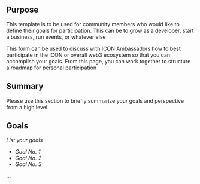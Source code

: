 ## Purpose
This template is to be used for community members who would like to define their goals for participation. This can be to grow as a developer, start a business, run events, or whatever else

This form can be used to discuss with ICON Ambassadors how to best participate in the ICON or overall web3 ecosystem so that you can accomplish your goals. From this page, you can work together to structure a roadmap for personal participation

## Summary
Please use this section to briefly summarize your goals and perspective from a high level

## Goals
*List your goals*
- *Goal No. 1*
- *Goal No. 2*
- *Goal No. 3*

...

